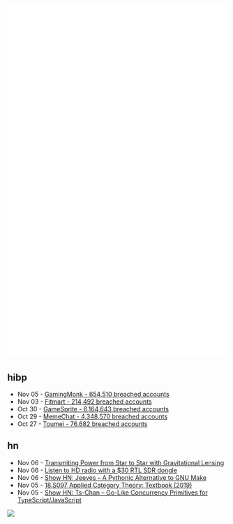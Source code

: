 ![Metrics](https://raw.githubusercontent.com/phixion/phixion/master/metrics.svg)

## hibp

<!--
for https://github.com/phixion/phixion/blob/main/.github/workflows/feeds.yml
-->
<!--START_SECTION:haveibeenpwnd-->
- Nov 05 - [GamingMonk - 654,510 breached accounts](https://haveibeenpwned.com/PwnedWebsites#GamingMonk)
- Nov 03 - [Fitmart - 214,492 breached accounts](https://haveibeenpwned.com/PwnedWebsites#Fitmart)
- Oct 30 - [GameSprite - 6,164,643 breached accounts](https://haveibeenpwned.com/PwnedWebsites#GameSprite)
- Oct 29 - [MemeChat - 4,348,570 breached accounts](https://haveibeenpwned.com/PwnedWebsites#MemeChat)
- Oct 27 - [Toumei - 76,682 breached accounts](https://haveibeenpwned.com/PwnedWebsites#Toumei)
<!--END_SECTION:haveibeenpwnd-->

## hn

<!--
for https://github.com/phixion/phixion/blob/main/.github/workflows/feeds.yml
-->
<!--START_SECTION:hn-->
- Nov 06 - [Transmiting Power from Star to Star with Gravitational Lensing](https://www.universetoday.com/163994/civilizations-could-use-gravitational-lenses-to-transmit-power-from-star-to-star/)
- Nov 06 - [Listen to HD radio with a $30 RTL SDR dongle](https://github.com/theori-io/nrsc5)
- Nov 06 - [Show HN: Jeeves – A Pythonic Alternative to GNU Make](https://jeeves.sh)
- Nov 05 - [18.S097 Applied Category Theory: Textbook (2019)](https://ocw.mit.edu/courses/18-s097-applied-category-theory-january-iap-2019/resources/18-s097iap19textbook/)
- Nov 05 - [Show HN: Ts-Chan – Go-Like Concurrency Primitives for TypeScript/JavaScript](https://github.com/joeycumines/ts-chan)
<!--END_SECTION:hn-->

<!--
for https://yhype.me
-->
![](https://hit.yhype.me/github/profile?user_id=13013670)
